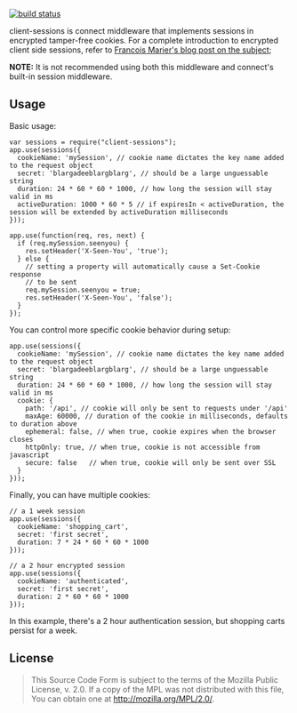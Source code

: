 [![build status](https://secure.travis-ci.org/mozilla/node-client-sessions.png)](http://travis-ci.org/mozilla/node-client-sessions)

client-sessions is connect middleware that implements sessions in encrypted tamper-free cookies.  For a complete introduction to encrypted client side sessions, refer to [Francois Marier's blog post on the subject][];

[Francois Marier's blog post on the subject]: https://hacks.mozilla.org/2012/12/using-secure-client-side-sessions-to-build-simple-and-scalable-node-js-applications-a-node-js-holiday-season-part-3/

**NOTE:** It is not recommended using both this middleware and connect's built-in session middleware.

## Usage

Basic usage:

    var sessions = require("client-sessions");
    app.use(sessions({
      cookieName: 'mySession', // cookie name dictates the key name added to the request object
      secret: 'blargadeeblargblarg', // should be a large unguessable string
      duration: 24 * 60 * 60 * 1000, // how long the session will stay valid in ms
      activeDuration: 1000 * 60 * 5 // if expiresIn < activeDuration, the session will be extended by activeDuration milliseconds
    }));

    app.use(function(req, res, next) {
      if (req.mySession.seenyou) {
        res.setHeader('X-Seen-You', 'true');
      } else {
        // setting a property will automatically cause a Set-Cookie response
        // to be sent
        req.mySession.seenyou = true;
        res.setHeader('X-Seen-You', 'false');
      }
    });

You can control more specific cookie behavior during setup:

    app.use(sessions({
      cookieName: 'mySession', // cookie name dictates the key name added to the request object
      secret: 'blargadeeblargblarg', // should be a large unguessable string
      duration: 24 * 60 * 60 * 1000, // how long the session will stay valid in ms
      cookie: {
        path: '/api', // cookie will only be sent to requests under '/api'
        maxAge: 60000, // duration of the cookie in milliseconds, defaults to duration above
        ephemeral: false, // when true, cookie expires when the browser closes
        httpOnly: true, // when true, cookie is not accessible from javascript
        secure: false   // when true, cookie will only be sent over SSL
      }
    }));

Finally, you can have multiple cookies:

    // a 1 week session
    app.use(sessions({
      cookieName: 'shopping_cart',
      secret: 'first secret',
      duration: 7 * 24 * 60 * 60 * 1000
    }));

    // a 2 hour encrypted session
    app.use(sessions({
      cookieName: 'authenticated',
      secret: 'first secret',
      duration: 2 * 60 * 60 * 1000
    }));

In this example, there's a 2 hour authentication session, but shopping carts persist for a week.

## License

> This Source Code Form is subject to the terms of the Mozilla Public
> License, v. 2.0. If a copy of the MPL was not distributed with this
> file, You can obtain one at http://mozilla.org/MPL/2.0/.
